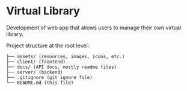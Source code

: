 # Virtual Library

Development of web app that allows users to manage their own virtual library.

Project structure at the root level:

```
├── assets/ (resources, images, icons, etc.)
├── client/ (frontend)
├── docs/ (API docs, mostly readme files)
├── server/ (backend)
├── .gitignore (git ignore file)
└── README.md (this file)
```
